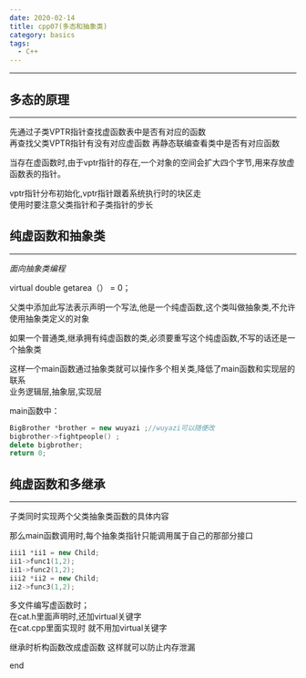 ```yaml
---
date: 2020-02-14
title: cpp07(多态和抽象类)
category: basics
tags:
  - C++
---
```


***

## 多态的原理

***

先通过子类VPTR指针查找虚函数表中是否有对应的函数  
再查找父类VPTR指针有没有对应虚函数
再静态联编查看类中是否有对应函数　　

当存在虚函数时,由于vptr指针的存在,一个对象的空间会扩大四个字节,用来存放虚函数表的指针。

vptr指针分布初始化,vptr指针跟着系统执行时的块区走  
使用时要注意父类指针和子类指针的步长

## 纯虚函数和抽象类

***

*面向抽象类编程*

virtual double getarea（） = 0；  

父类中添加此写法表示声明一个写法,他是一个纯虚函数,这个类叫做抽象类,不允许使用抽象类定义的对象  

如果一个普通类,继承拥有纯虚函数的类,必须要重写这个纯虚函数,不写的话还是一个抽象类

这样一个main函数通过抽象类就可以操作多个相关类,降低了main函数和实现层的联系  
业务逻辑层,抽象层,实现层

main函数中：

``` cpp
BigBrother *brother = new wuyazi ;//wuyazi可以随便改
bigbrother->fightpeople() ;
delete bigbrother;
return 0;
```

## 纯虚函数和多继承

***

子类同时实现两个父类抽象类函数的具体内容

那么main函数调用时,每个抽象类指针只能调用属于自己的那部分接口  

``` cpp
iii1 *ii1 = new Child;
ii1->func1(1,2);
ii1->func2(1,2);
iii2 *ii2 = new Child;
ii2->func3(1,2);

```

多文件编写虚函数时；  
在cat.h里面声明时,还加virtual关键字    
在cat.cpp里面实现时 就不用加virtual关键字  

继承时析构函数改成虚函数 这样就可以防止内存泄漏  

end

